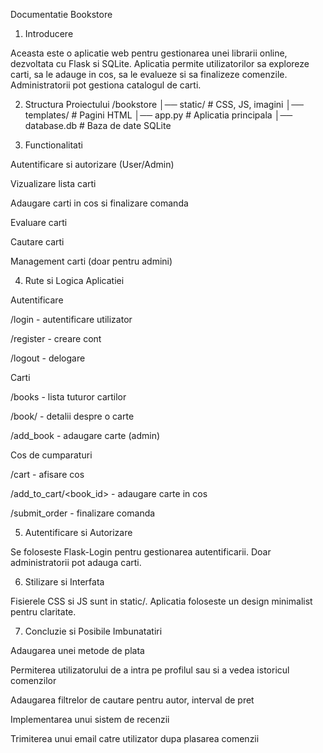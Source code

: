 Documentatie Bookstore

1. Introducere

Aceasta este o aplicatie web pentru gestionarea unei librarii online, dezvoltata cu Flask si SQLite. Aplicatia permite utilizatorilor sa exploreze carti, sa le adauge in cos, sa le evalueze si sa finalizeze comenzile. Administratorii pot gestiona catalogul de carti.

2. Structura Proiectului
/bookstore
│── static/              # CSS, JS, imagini
│── templates/           # Pagini HTML
│── app.py               # Aplicatia principala
│── database.db          # Baza de date SQLite

3. Functionalitati

Autentificare si autorizare (User/Admin)

Vizualizare lista carti

Adaugare carti in cos si finalizare comanda

Evaluare carti

Cautare carti

Management carti (doar pentru admini)

4. Rute si Logica Aplicatiei

Autentificare

/login - autentificare utilizator

/register - creare cont

/logout - delogare

Carti

/books - lista tuturor cartilor

/book/<id> - detalii despre o carte

/add_book - adaugare carte (admin)

Cos de cumparaturi

/cart - afisare cos

/add_to_cart/<book_id> - adaugare carte in cos

/submit_order - finalizare comanda

5. Autentificare si Autorizare

Se foloseste Flask-Login pentru gestionarea autentificarii. Doar administratorii pot adauga carti.

6. Stilizare si Interfata

Fisierele CSS si JS sunt in static/. Aplicatia foloseste un design minimalist pentru claritate.

7. Concluzie si Posibile Imbunatatiri

Adaugarea unei metode de plata

Permiterea utilizatorului de a intra pe profilul sau si a vedea istoricul comenzilor

Adaugarea filtrelor de cautare pentru autor, interval de pret

Implementarea unui sistem de recenzii

Trimiterea unui email catre utilizator dupa plasarea comenzii